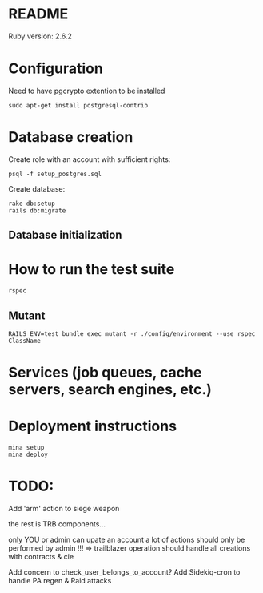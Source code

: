 # README

Ruby version: 2.6.2

# Configuration
Need to have pgcrypto extention to be installed
```
sudo apt-get install postgresql-contrib
```

# Database creation

Create role with an account with sufficient rights:
```
psql -f setup_postgres.sql
```

Create database:
```
rake db:setup
rails db:migrate
```

## Database initialization

# How to run the test suite

```
rspec
```

## Mutant

```
RAILS_ENV=test bundle exec mutant -r ./config/environment --use rspec ClassName
```

# Services (job queues, cache servers, search engines, etc.)

# Deployment instructions

```
mina setup
mina deploy
```

# TODO:
Add 'arm' action to siege weapon

the rest is TRB components...

only YOU or admin can upate an account
a lot of actions should only be performed by admin !!!
=> trailblazer operation should handle all creations with contracts & cie

Add concern to check_user_belongs_to_account?
Add Sidekiq-cron to handle PA regen & Raid attacks
